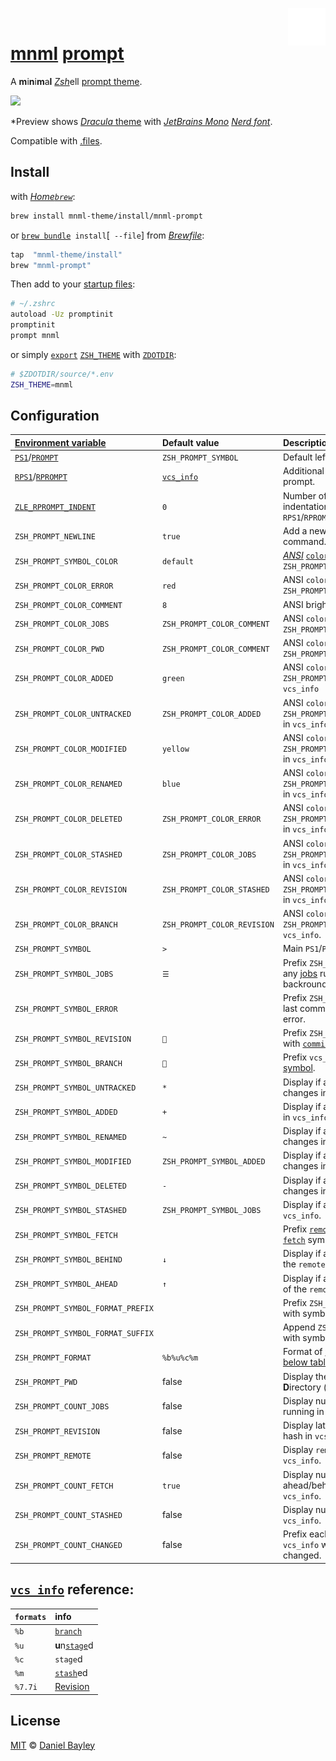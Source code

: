 [<img src="https://raw.githubusercontent.com/mnml-theme/mnml.github.io/main/img/logo.svg" width="12%" align="right">][mnml]
<br>

[mnml] [prompt]
===============
A **m**i**n**i**m**a**l** [_Zsh_]ell [prompt theme].

![](carbon.png)

\*Preview shows [_Dracula_ theme] with _[JetBrains Mono] [Nerd font]_.

Compatible with [.files].

Install
-------
with _[Home`brew`]_:
~~~ sh
brew install mnml-theme/install/mnml-prompt
~~~
or [`brew bundle`]` install`[` --file`] from _[Brewfile]_:
~~~ rb
tap  "mnml-theme/install"
brew "mnml-prompt"
~~~

Then add to your [startup files]:
~~~ sh
# ~/.zshrc
autoload -Uz promptinit
promptinit
prompt mnml
~~~
or simply [`export`] [`ZSH_THEME`] with [`ZDOTDIR`]:
~~~ sh
# $ZDOTDIR/source/*.env
ZSH_THEME=mnml
~~~

Configuration
------------------------------------------------------------------------------------------------------------------------------------------------------------------------------------
| [Environment variable][env]       | Default value               | Description                                                          |
|:----------------------------------|:----------------------------|:---------------------------------------------------------------------|
| [`PS1`][PS]/[`PROMPT`][PS]        | `ZSH_PROMPT_SYMBOL`         | Default left aligned prompt.                                         |
| [`RPS1`][PS]/[`RPROMPT`][PS]      | [`vcs_info`][vcs]           | Additional right aligned prompt.                                     |
| [`ZLE_RPROMPT_INDENT`]            | `0`                         | Number of spaces indentation to the right of `RPS1`/`RPROMPT`.       |
| `ZSH_PROMPT_NEWLINE`              | `true`                      | Add a newline after each command.                                    |
| `ZSH_PROMPT_SYMBOL_COLOR`         | `default`                   | _[ANSI]_ [`color`] of `ZSH_PROMPT_SYMBOL`.                           |
| `ZSH_PROMPT_COLOR_ERROR`          | `red`                       | ANSI `color` of `ZSH_PROMPT_SYMBOL_ERROR`.                           |
| `ZSH_PROMPT_COLOR_COMMENT`        | `8`                         | ANSI bright black by default.                                        |
| `ZSH_PROMPT_COLOR_JOBS`           | `ZSH_PROMPT_COLOR_COMMENT`  | ANSI `color` of `ZSH_PROMPT_SYMBOL_JOBS`.                            |
| `ZSH_PROMPT_COLOR_PWD`            | `ZSH_PROMPT_COLOR_COMMENT`  | ANSI `color` of `ZSH_PROMPT_PWD`.                                    |
| `ZSH_PROMPT_COLOR_ADDED`          | `green`                     | ANSI `color` of `ZSH_PROMPT_SYMBOL_ADDED` in `vcs_info`              |
| `ZSH_PROMPT_COLOR_UNTRACKED`      | `ZSH_PROMPT_COLOR_ADDED`    | ANSI `color` of `ZSH_PROMPT_SYMBOL_UNTRACKED` in `vcs_info`.         |
| `ZSH_PROMPT_COLOR_MODIFIED`       | `yellow`                    | ANSI `color` of `ZSH_PROMPT_SYMBOL_MODIFIED` in `vcs_info`.          |
| `ZSH_PROMPT_COLOR_RENAMED`        | `blue`                      | ANSI `color` of `ZSH_PROMPT_SYMBOL_RENAMED` in `vcs_info`.           |
| `ZSH_PROMPT_COLOR_DELETED`        | `ZSH_PROMPT_COLOR_ERROR`    | ANSI `color` of `ZSH_PROMPT_SYMBOL_DELETED` in `vcs_info`.           |
| `ZSH_PROMPT_COLOR_STASHED`        | `ZSH_PROMPT_COLOR_JOBS`     | ANSI `color` of `ZSH_PROMPT_SYMBOL_STASHED` in `vcs_info`.           |
| `ZSH_PROMPT_COLOR_REVISION`       | `ZSH_PROMPT_COLOR_STASHED`  | ANSI `color` of `ZSH_PROMPT_SYMBOL_REVISION` in `vcs_info`.          |
| `ZSH_PROMPT_COLOR_BRANCH`         | `ZSH_PROMPT_COLOR_REVISION` | ANSI `color` of `ZSH_PROMPT_SYMBOL_BRANCH` in `vcs_info`.            |
| `ZSH_PROMPT_SYMBOL`               | `>`                         | Main `PS1`/`PROMPT` symbol.                                          |
| `ZSH_PROMPT_SYMBOL_JOBS`          | `☰ `                        | Prefix `ZSH_PROMPT_SYMBOL` if any [jobs] running in the backround.   |
| `ZSH_PROMPT_SYMBOL_ERROR`         |                             | Prefix `ZSH_PROMPT_SYMBOL` if last command resulted in an error.     |
| `ZSH_PROMPT_SYMBOL_REVISION`      | ` `                        | Prefix `ZSH_PROMPT_REVISION` with [`commit` symbol]                  |
| `ZSH_PROMPT_SYMBOL_BRANCH`        | ` `                        | Prefix `vcs_info` with [`branch` symbol].                            |
| `ZSH_PROMPT_SYMBOL_UNTRACKED`     | `*`                         | Display if any [untracked] changes in `vcs_info`.                    |
| `ZSH_PROMPT_SYMBOL_ADDED`         | `+`                         | Display if any [`add`]ed changes in `vcs_info`.                      |
| `ZSH_PROMPT_SYMBOL_RENAMED`       | `~`                         | Display if any [renamed] changes in `vcs_info`.                      |
| `ZSH_PROMPT_SYMBOL_MODIFIED`      | `ZSH_PROMPT_SYMBOL_ADDED`   | Display if any [modified][untracked] changes in `vcs_info`.          |
| `ZSH_PROMPT_SYMBOL_DELETED`       | `-`                         | Display if any [deleted][untracked] changes in `vcs_info`.           |
| `ZSH_PROMPT_SYMBOL_STASHED`       | `ZSH_PROMPT_SYMBOL_JOBS`    | Display if any [`stash`]es in `vcs_info`.                            |
| `ZSH_PROMPT_SYMBOL_FETCH`         |                             | Prefix [`remote`] `vcs_info` with [`fetch`] symbol, such as [sync].  |
| `ZSH_PROMPT_SYMBOL_BEHIND`        | `↓`                         | Display if any [`commit`]s behind the `remote` in `vcs_info`         |
| `ZSH_PROMPT_SYMBOL_AHEAD`         | `↑`                         | Display if any `commit`s ahead of the `remote` in `vcs_info`.        |
| `ZSH_PROMPT_SYMBOL_FORMAT_PREFIX` |                             | Prefix `ZSH_PROMPT_FORMAT` with symbol, such as `[`.                 |
| `ZSH_PROMPT_SYMBOL_FORMAT_SUFFIX` |                             | Append `ZSH_PROMPT_FORMAT` with symbol, such as `]`.                 |
| `ZSH_PROMPT_FORMAT`               | `%b%u%c%m`                  | Format of [`vcs_info`][vcs]. See [below table] for reference.        |
| `ZSH_PROMPT_PWD`                  | false                       | Display the **P**resent **W**orking **D**irectory ([`PWD`][env]).    |
| `ZSH_PROMPT_COUNT_JOBS`           | false                       | Display number of [jobs] running in the background.                  |
| `ZSH_PROMPT_REVISION`             | false                       | Display latest `commit` [revision] hash in `vcs_info`.               |
| `ZSH_PROMPT_REMOTE`               | false                       | Display `remote` [`branch`] in `vcs_info`.                           |
| `ZSH_PROMPT_COUNT_FETCH`          | `true`                      | Display number of `commit`s ahead/behind the `remote` in `vcs_info`. |
| `ZSH_PROMPT_COUNT_STASHED`        | false                       | Display number of `stash`es in `vcs_info`.                           |
| `ZSH_PROMPT_COUNT_CHANGED`        | false                       | Prefix each change in `vcs_info` with number files changed.          |

[`vcs_info`][vcs] reference:
--------------------------------
| `formats` | info             |
|:----------|:-----------------|
| `%b`      | [`branch`]       |
| `%u`      | **u**n[`stage`]d |
| `%c`      | `stage`d         |
| `%m`      | [`stash`]ed      |
| `%7.7i`   | [Revision]       |

License
-------
[MIT] © [Daniel Bayley]

[MIT]:                              LICENSE.md
[Daniel Bayley]:                    https://github.com/danielbayley

[mnml]:                             https://github.com/mnml-theme

[_Dracula_ theme]:                  https://draculatheme.com/terminal
[JetBrains Mono]:                   https://jetbrains.com/lp/mono
[nerd font]:                        https://github.com/ryanoasis/nerd-fonts/tree/master/patched-fonts/JetBrainsMono

[home`brew`]:                       https://brew.sh
[`brew bundle`]:                    https://docs.brew.sh/Manpage#bundle-subcommand
[brewfile]:                         https://github.com/Homebrew/homebrew-bundle#usage
[.files]:                           https://github.com/danielbayley/homebrew-dotfiles#readme

[_zsh_]:                            https://zsh-manual.netlify.app/introduction
[`ZDOTDIR`]:                        https://github.com/danielbayley/zdotdir#readme
[startup files]:                    https://zsh-manual.netlify.app/files?highlight=%24ZDOTDIR%2F.zshrc#51-startupshutdown-files
[`export`]:                         https://zsh-manual.netlify.app/options?highlight=all_export#1625-initialisation
[prompt]:                           https://en.wikipedia.org/wiki/Command-line_interface#Command_prompt
[prompt theme]:                     https://zsh-manual.netlify.app/user-contributions#Prompt-Themes
[ANSI]:                             https://en.wikipedia.org/wiki/ANSI_escape_code
[`color`]:                          https://zsh-manual.netlify.app/user-contributions#26121-descriptions
[env]:                              https://zsh-manual.netlify.app/parameters?highlight=environment%20variables#151-description
[PS]:                               https://zsh-manual.netlify.app/parameters?highlight=PROMPT#156-parameters-used-by-the-shell
[jobs]:                             https://zsh-manual.netlify.app/jobs-&-signals#101-jobs

[`ZLE_RPROMPT_INDENT`]:             https://zsh-manual.netlify.app/parameters?highlight=ZLE_RPROMPT_INDENT#156-parameters-used-by-the-shell
[`ZSH_THEME`]:                      https://github.com/ohmyzsh/ohmyzsh/wiki/Settings#zsh_theme

[vcs]:                              https://zsh-manual.netlify.app/user-contributions#2657-hooks-in-vcs_info
[below table]:                      #vcs_info-reference
[revision]:                         https://git-scm.com/book/en/v2/Git-Tools-Revision-Selection
[untracked]:                        https://git-scm.com/book/en/Git-Basics-Recording-Changes-to-the-Repository
[`branch`]:                         https://git-scm.com/docs/git-branch
[`commit`]:                         https://git-scm.com/docs/git-commit
[`add`]:                            https://git-scm.com/docs/git-add
[`stage`]:                          https://git-scm.com/docs/git-stage
[renamed]:                          https://git-scm.com/docs/git-mv
[`stash`]:                          https://git-scm.com/docs/git-stash
[`remote`]:                         https://git-scm.com/docs/git-remote
[`fetch`]:                          https://git-scm.com/docs/git-fetch
[`commit` symbol]:                  https://primer.style/octicons/git-commit-16
[`branch` symbol]:                  https://primer.style/octicons/git-branch-16
[sync]:                             https://primer.style/octicons/sync-16
